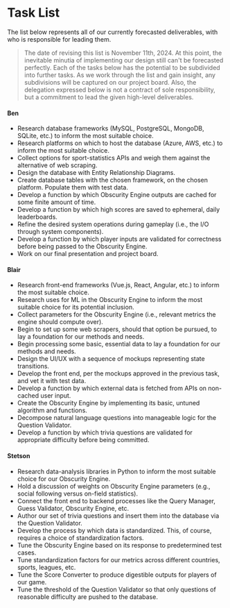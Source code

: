 # Task List

The list below represents all of our currently forecasted deliverables, with who is responsible for leading them.

> The date of revising this list is November 11th, 2024. At this point, the inevitable minutia of implementing our design
> still can't be forecasted perfectly. Each of the tasks below has the potential to be subdivided into further tasks. As
> we work through the list and gain insight, any subdivisions will be captured on our project board. Also, the delegation
> expressed below is not a contract of sole responsibility, but a commitment to lead the given high-level deliverables.

#### Ben

- Research database frameworks (MySQL, PostgreSQL, MongoDB, SQLite, etc.) to inform the most suitable choice.
- Research platforms on which to host the database (Azure, AWS, etc.) to inform the most suitable choice.
- Collect options for sport-statistics APIs and weigh them against the alternative of web scraping.
- Design the database with Entity Relationship Diagrams.
- Create database tables with the chosen framework, on the chosen platform. Populate them with test data.
- Develop a function by which Obscurity Engine outputs are cached for some finite amount of time.
- Develop a function by which high scores are saved to ephemeral, daily leaderboards.
- Refine the desired system operations during gameplay (i.e., the I/O through system components).
- Develop a function by which player inputs are validated for correctness before being passed to the Obscurity Engine.
- Work on our final presentation and project board.

#### Blair

- Research front-end frameworks (Vue.js, React, Angular, etc.) to inform the most suitable choice.
- Research uses for ML in the Obscurity Engine to inform the most suitable choice for its potential inclusion.
- Collect parameters for the Obscurity Engine (i.e., relevant metrics the engine should compute over).
- Begin to set up some web scrapers, should that option be pursued, to lay a foundation for our methods and needs.
- Begin processing some basic, essential data to lay a foundation for our methods and needs.
- Design the UI/UX with a sequence of mockups representing state transitions.
- Develop the front end, per the mockups approved in the previous task, and vet it with test data.
- Develop a function by which external data is fetched from APIs on non-cached user input.
- Create the Obscurity Engine by implementing its basic, untuned algorithm and functions.
- Decompose natural language questions into manageable logic for the Question Validator.
- Develop a function by which trivia questions are validated for appropriate difficulty before being committed.

#### Stetson

- Research data-analysis libraries in Python to inform the most suitable choice for our Obscurity Engine.
- Hold a discussion of weights on Obscurity Engine parameters (e.g., social following versus on-field statistics).
- Connect the front end to backend processes like the Query Manager, Guess Validator, Obscurity Engine, etc.
- Author our set of trivia questions and insert them into the database via the Question Validator.
- Develop the process by which data is standardized. This, of course, requires a choice of standardization factors.
- Tune the Obscurity Engine based on its response to predetermined test cases.
- Tune standardization factors for our metrics across different countries, sports, leagues, etc.
- Tune the Score Converter to produce digestible outputs for players of our game.
- Tune the threshold of the Question Validator so that only questions of reasonable difficulty are pushed to the database.
